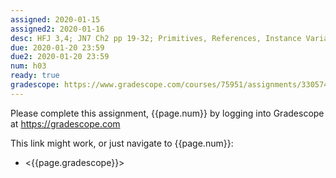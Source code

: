 ```yaml
---
assigned: 2020-01-15 
assigned2: 2020-01-16 
desc: HFJ 3,4; JN7 Ch2 pp 19-32; Primitives, References, Instance Variables, Methods
due: 2020-01-20 23:59
due2: 2020-01-20 23:59
num: h03
ready: true
gradescope: https://www.gradescope.com/courses/75951/assignments/330574
---
```


Please complete this assignment, {{page.num}} by logging into Gradescope at <https://gradescope.com>

This link might work, or just navigate to {{page.num}}:

* <{{page.gradescope}}>

